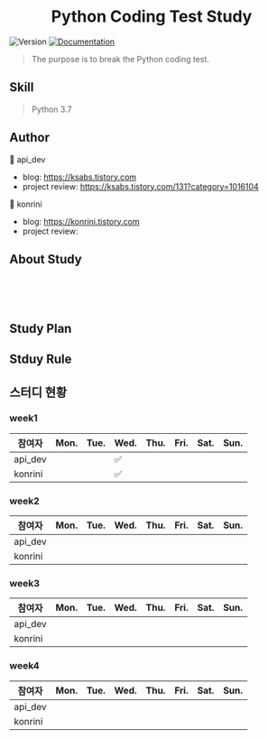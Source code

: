 <h1 align="center"> Python Coding Test Study </h1>
<p>
  <img alt="Version" src="https://img.shields.io/badge/version-1.0-blue.svg?cacheSeconds=2592000" />
  <a href="https://github.com/dongho108/ClassFlix" target="_blank">
    <img alt="Documentation" src="https://img.shields.io/badge/documentation-yes-brightgreen.svg" />
  </a>
</p>

>  The purpose is to break the Python coding test.


## Skill
> Python 3.7 <br>


## Author

👤  api_dev

* blog: https://ksabs.tistory.com
* project review: https://ksabs.tistory.com/131?category=1016104

👤  konrini

* blog: https://konrini.tistory.com
* project review: 

## About Study
 <br><br>
<br>

## Study Plan

## Stduy Rule

## 스터디 현황
### week1

|참여자|Mon.|Tue.|Wed.|Thu.|Fri.|Sat.|Sun.|
|------|---|---|---|---|---|---|---|
|api_dev|||:white_check_mark:|||||
|konrini|||:white_check_mark:|||||

### week2
|참여자|Mon.|Tue.|Wed.|Thu.|Fri.|Sat.|Sun.|
|------|---|---|---|---|---|---|---|
|api_dev||||||||
|konrini||||||||

### week3
|참여자|Mon.|Tue.|Wed.|Thu.|Fri.|Sat.|Sun.|
|------|---|---|---|---|---|---|---|
|api_dev||||||||
|konrini||||||||

### week4
|참여자|Mon.|Tue.|Wed.|Thu.|Fri.|Sat.|Sun.|
|------|---|---|---|---|---|---|---|
|api_dev||||||||
|konrini||||||||
